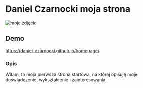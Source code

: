 # Daniel Czarnocki moja strona

![moje zdjęcie](https://media-exp1.licdn.com/dms/image/C5603AQEKwGQCC1ZrFQ/profile-displayphoto-shrink_200_200/0/1531163490407?e=1674691200&v=beta&t=-HlcHUlVqzX8HlI6fBGsyX71Zj-Y8We3lNt38YjRm2s)

## Demo

https://daniel-czarnocki.github.io/homepage/

### Opis

Witam, to moja pierwsza strona startowa, na której opisuję moje doświadczenie, wykształcenie i zainteresowania.
